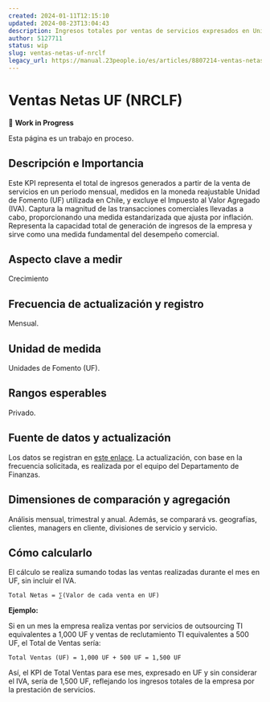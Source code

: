 ```yaml
---
created: 2024-01-11T12:15:10
updated: 2024-08-23T13:04:43
description: Ingresos totales por ventas de servicios expresados en Unidades de Fomento (UF), excluyendo IVA
author: 5127711
status: wip
slug: ventas-netas-uf-nrclf
legacy_url: https://manual.23people.io/es/articles/8807214-ventas-netas-uf-nrclf
---
```


# Ventas Netas UF (NRCLF)

🚧 **Work in Progress**

Esta página es un trabajo en proceso.

## Descripción e Importancia

Este KPI representa el total de ingresos generados a partir de la venta de
servicios en un periodo mensual, medidos en la moneda reajustable Unidad de
Fomento (UF) utilizada en Chile, y excluye el Impuesto al Valor Agregado
(IVA). Captura la magnitud de las transacciones comerciales llevadas a cabo,
proporcionando una medida estandarizada que ajusta por inflación. Representa
la capacidad total de generación de ingresos de la empresa y sirve como una
medida fundamental del desempeño comercial.

## **Aspecto clave a medir**

Crecimiento

## Frecuencia de actualización y registro

Mensual.

## Unidad de medida

Unidades de Fomento (UF).

## Rangos esperables

Privado.

## Fuente de datos y actualización

Los datos se registran en [este
enlace](https://docs.google.com/spreadsheets/d/10MjFmo_X1qqLJM9ge4IvoG_G4HxQFPHNpREAA_wytCU/edit#gid=1502870202).
La actualización, con base en la frecuencia solicitada, es realizada por el
equipo del Departamento de Finanzas.

## Dimensiones de comparación y agregación

Análisis mensual, trimestral y anual. Además, se comparará vs. geografías,
clientes, managers en cliente, divisiones de servicio y servicio.

## Cómo calcularlo

El cálculo se realiza sumando todas las ventas realizadas durante el mes en
UF, sin incluir el IVA.

    
    
    Total Netas = ∑(Valor de cada venta en UF)

**Ejemplo:**

Si en un mes la empresa realiza ventas por servicios de outsourcing TI
equivalentes a 1,000 UF y ventas de reclutamiento TI equivalentes a 500 UF, el
Total de Ventas sería:

    
    
    Total Ventas (UF) = 1,000 UF + 500 UF = 1,500 UF

Así, el KPI de Total Ventas para ese mes, expresado en UF y sin considerar el
IVA, sería de 1,500 UF, reflejando los ingresos totales de la empresa por la
prestación de servicios.

  
​


